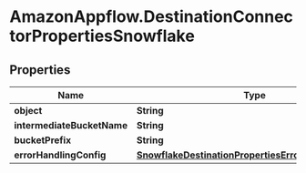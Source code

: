 # AmazonAppflow.DestinationConnectorPropertiesSnowflake

## Properties

Name | Type | Description | Notes
------------ | ------------- | ------------- | -------------
**object** | **String** |  | 
**intermediateBucketName** | **String** |  | 
**bucketPrefix** | **String** |  | [optional] 
**errorHandlingConfig** | [**SnowflakeDestinationPropertiesErrorHandlingConfig**](SnowflakeDestinationPropertiesErrorHandlingConfig.md) |  | [optional] 


